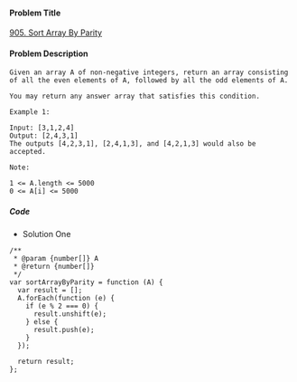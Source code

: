 #### Problem Title
[905. Sort Array By Parity](https://leetcode.com/problems/sort-array-by-parity/)
#### Problem Description
```
Given an array A of non-negative integers, return an array consisting of all the even elements of A, followed by all the odd elements of A.

You may return any answer array that satisfies this condition.

Example 1:

Input: [3,1,2,4]
Output: [2,4,3,1]
The outputs [4,2,3,1], [2,4,1,3], and [4,2,1,3] would also be accepted.

Note:

1 <= A.length <= 5000
0 <= A[i] <= 5000
```

##### Code

- Solution One
```
/**
 * @param {number[]} A
 * @return {number[]}
 */
var sortArrayByParity = function (A) {
  var result = [];
  A.forEach(function (e) {
    if (e % 2 === 0) {
      result.unshift(e);
    } else {
      result.push(e);
    }
  });

  return result;
};
```
